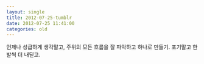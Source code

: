 ```yaml
---
layout: single
title: 2012-07-25-tumblr
date: 2012-07-25 11:41:00
categories: old
---
```

언제나 성급하게 생각말고, 주위의 모든 흐름을 잘 파악하고 하나로 만들기. 포기말고 한발씩 더 내딛고.

